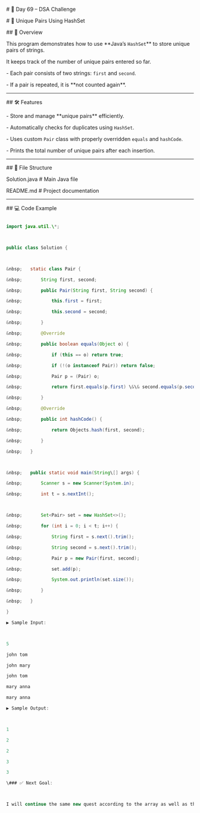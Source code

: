 \# 🚀 Day 69 – DSA Challenge

\# 📘 Unique Pairs Using HashSet



\## 📖 Overview

This program demonstrates how to use \*\*Java’s `HashSet`\*\* to store unique pairs of strings.  

It keeps track of the number of unique pairs entered so far.



\- Each pair consists of two strings: `first` and `second`.

\- If a pair is repeated, it is \*\*not counted again\*\*.



---



\## 🛠️ Features

\- Store and manage \*\*unique pairs\*\* efficiently.

\- Automatically checks for duplicates using `HashSet`.

\- Uses custom `Pair` class with properly overridden `equals` and `hashCode`.

\- Prints the total number of unique pairs after each insertion.



---



\## 📂 File Structure

Solution.java # Main Java file

README.md # Project documentation





---



\## 💻 Code Example

```java

import java.util.\*;



public class Solution {



&nbsp;   static class Pair {

&nbsp;       String first, second;

&nbsp;       public Pair(String first, String second) {

&nbsp;           this.first = first;

&nbsp;           this.second = second;

&nbsp;       }

&nbsp;       @Override

&nbsp;       public boolean equals(Object o) {

&nbsp;           if (this == o) return true;

&nbsp;           if (!(o instanceof Pair)) return false;

&nbsp;           Pair p = (Pair) o;

&nbsp;           return first.equals(p.first) \&\& second.equals(p.second);

&nbsp;       }

&nbsp;       @Override

&nbsp;       public int hashCode() {

&nbsp;           return Objects.hash(first, second);

&nbsp;       }

&nbsp;   }



&nbsp;   public static void main(String\[] args) {

&nbsp;       Scanner s = new Scanner(System.in);

&nbsp;       int t = s.nextInt();



&nbsp;       Set<Pair> set = new HashSet<>();

&nbsp;       for (int i = 0; i < t; i++) {

&nbsp;           String first = s.next().trim();

&nbsp;           String second = s.next().trim();

&nbsp;           Pair p = new Pair(first, second);

&nbsp;           set.add(p);

&nbsp;           System.out.println(set.size());

&nbsp;       }

&nbsp;   }

}

▶️ Sample Input:



5

john tom

john mary

john tom

mary anna

mary anna

▶️ Sample Output:



1

2

2

3

3

\### ✅ Next Goal:



I will continue the same new quest according to the array as well as the string and Linked list






